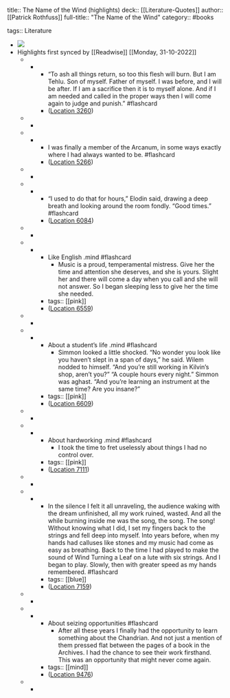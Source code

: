 title:: The Name of the Wind (highlights)
deck:: [[Literature-Quotes]]
author:: [[Patrick Rothfuss]]
full-title:: "The Name of the Wind"
category:: #books

tags:: Literature

- ![](https://images-na.ssl-images-amazon.com/images/I/51MUF7bj-lL._SL200_.jpg)
- Highlights first synced by [[Readwise]] [[Monday, 31-10-2022]]
	- -
		- “To ash all things return, so too this flesh will burn. But I am Tehlu. Son of myself. Father of myself. I was before, and I will be after. If I am a sacrifice then it is to myself alone. And if I am needed and called in the proper ways then I will come again to judge and punish.” #flashcard
		- ([Location 3260](https://readwise.io/to_kindle?action=open&asin=B003HV0TN2&location=3260))
	- -
	- -
		- I was finally a member of the Arcanum, in some ways exactly where I had always wanted to be. #flashcard
		- ([Location 5266](https://readwise.io/to_kindle?action=open&asin=B003HV0TN2&location=5266))
	- -
	- -
		- “I used to do that for hours,” Elodin said, drawing a deep breath and looking around the room fondly. “Good times.” #flashcard
		- ([Location 6084](https://readwise.io/to_kindle?action=open&asin=B003HV0TN2&location=6084))
	- -
	- -
		- Like English .mind #flashcard
			- Music is a proud, temperamental mistress. Give her the time and attention she deserves, and she is yours. Slight her and there will come a day when you call and she will not answer. So I began sleeping less to give her the time she needed.
		- tags:: [[pink]]
		- ([Location 6559](https://readwise.io/to_kindle?action=open&asin=B003HV0TN2&location=6559))
	- -
	- -
		- About a student’s life .mind #flashcard
			- Simmon looked a little shocked. “No wonder you look like you haven’t slept in a span of days,” he said. Wilem nodded to himself. “And you’re still working in Kilvin’s shop, aren’t you?” “A couple hours every night.” Simmon was aghast. “And you’re learning an instrument at the same time? Are you insane?”
		- tags:: [[pink]]
		- ([Location 6609](https://readwise.io/to_kindle?action=open&asin=B003HV0TN2&location=6609))
	- -
	- -
		- About hardworking .mind #flashcard
			- I took the time to fret uselessly about things I had no control over.
		- tags:: [[pink]]
		- ([Location 7111](https://readwise.io/to_kindle?action=open&asin=B003HV0TN2&location=7111))
	- -
	- -
		- In the silence I felt it all unraveling, the audience waking with the dream unfinished, all my work ruined, wasted. And all the while burning inside me was the song, the song. The song! Without knowing what I did, I set my fingers back to the strings and fell deep into myself. Into years before, when my hands had calluses like stones and my music had come as easy as breathing. Back to the time I had played to make the sound of Wind Turning a Leaf on a lute with six strings. And I began to play. Slowly, then with greater speed as my hands remembered. #flashcard
		- tags:: [[blue]]
		- ([Location 7159](https://readwise.io/to_kindle?action=open&asin=B003HV0TN2&location=7159))
	- -
	- -
		- About seizing opportunities #flashcard
			- After all these years I finally had the opportunity to learn something about the Chandrian. And not just a mention of them pressed flat between the pages of a book in the Archives. I had the chance to see their work firsthand. This was an opportunity that might never come again.
		- tags:: [[mind]]
		- ([Location 9476](https://readwise.io/to_kindle?action=open&asin=B003HV0TN2&location=9476))
	- -